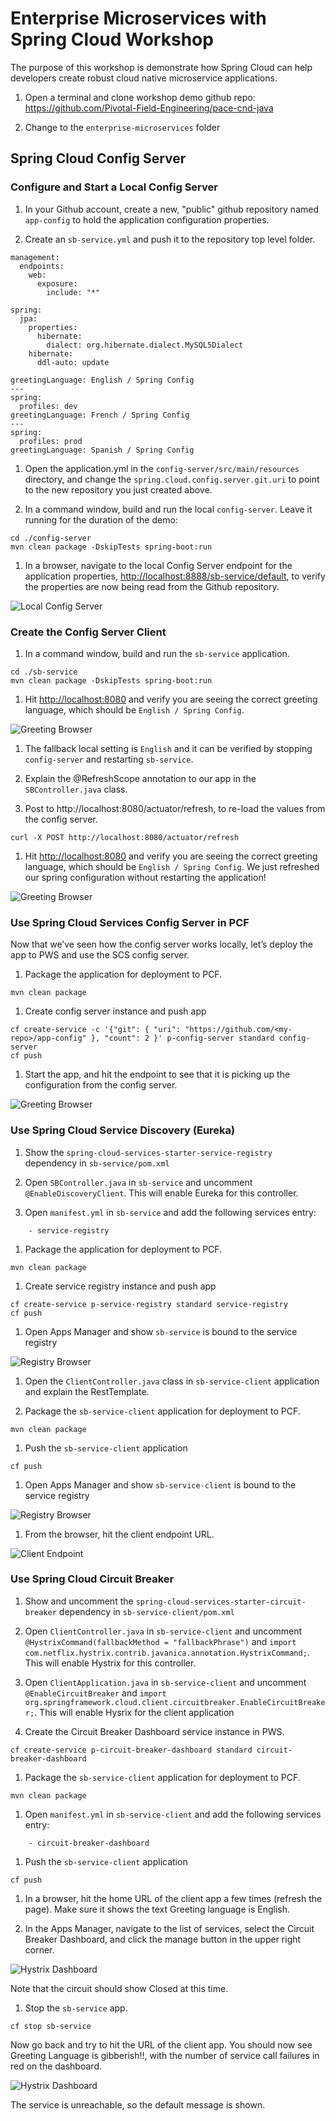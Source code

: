 # Enterprise Microservices with Spring Cloud Workshop

The purpose of this workshop is demonstrate how Spring Cloud can help 
developers create robust cloud native microservice applications.

1. Open a terminal and clone workshop demo github repo: <https://github.com/Pivotal-Field-Engineering/pace-cnd-java>

1. Change to the `enterprise-microservices` folder

## Spring Cloud Config Server

### Configure and Start a Local Config Server

1. In your Github account, create a new, "public" github
repository named `app-config` to hold the application configuration properties.

1. Create an `sb-service.yml` and push it to the repository top
level folder.

```
management:
  endpoints:
    web:
      exposure:
        include: "*"
 
spring: 
  jpa: 
    properties: 
      hibernate: 
        dialect: org.hibernate.dialect.MySQL5Dialect
    hibernate: 
      ddl-auto: update
 
greetingLanguage: English / Spring Config
---
spring: 
  profiles: dev
greetingLanguage: French / Spring Config
---
spring: 
  profiles: prod
greetingLanguage: Spanish / Spring Config
```

1. Open the application.yml in the `config-server/src/main/resources` 
directory, and change the  `spring.cloud.config.server.git.uri` to point to the new 
repository you just created above.

1. In a command window, build and run the local `config-server`. 
Leave it running for the duration of the demo:

```
cd ./config-server
mvn clean package -DskipTests spring-boot:run

```

1. In a browser, navigate to the local Config Server endpoint for the application properties, 
<http://localhost:8888/sb-service/default>, to verify the properties are now 
being read from the Github repository.

![Local Config Server](local-config-server.png)

### Create the Config Server Client

1. In a command window, build and run the `sb-service` application.

```
cd ./sb-service
mvn clean package -DskipTests spring-boot:run

```

1. Hit <http://localhost:8080> and verify you are 
seeing the correct greeting language, which should be `English / Spring Config`.

![Greeting Browser](greeting-lang.png)

1. The fallback local setting is `English` and it can be verified by stopping `config-server`
and restarting `sb-service`. 

1. Explain the @RefreshScope annotation to our app in the `SBController.java` class.

1. Post to http://localhost:8080/actuator/refresh, to re-load the values from the config server.

```
curl -X POST http://localhost:8080/actuator/refresh
```

1. Hit <http://localhost:8080> and verify you are 
seeing the correct greeting language, which should be `English / Spring Config`.
We just refreshed our spring configuration without restarting the application!

![Greeting Browser](greeting-lang.png)

### Use Spring Cloud Services Config Server in PCF

Now that we’ve seen how the config server works locally, let’s deploy the app to PWS 
and use the SCS config server.

1. Package the application for deployment to PCF.

```
mvn clean package
```

1. Create config server instance and push app

```
cf create-service -c '{"git": { "uri": "https://github.com/<my-repo>/app-config" }, "count": 2 }' p-config-server standard config-server
cf push
```

1. Start the app, and hit the endpoint to see that it is picking up the configuration from the config server.

![Greeting Browser](greeting-lang.png)

### Use Spring Cloud Service Discovery (Eureka)

1. Show the `spring-cloud-services-starter-service-registry` dependency in `sb-service/pom.xml`

1. Open `SBController.java` in `sb-service` and uncomment `@EnableDiscoveryClient`. This will enable Eureka
for this controller.

1. Open `manifest.yml` in `sb-service` and add the following services entry:

```
    - service-registry
```

1. Package the application for deployment to PCF.

```
mvn clean package
```

1. Create service registry instance and push app

```
cf create-service p-service-registry standard service-registry
cf push
```

1. Open Apps Manager and show `sb-service` is bound to the service registry

![Registry Browser](service-registry.png) 


1. Open the `ClientController.java` class in `sb-service-client` application and
explain the RestTemplate.

1. Package the `sb-service-client` application for deployment to PCF.

```
mvn clean package
```

1. Push the `sb-service-client` application

```
cf push
```

1. Open Apps Manager and show `sb-service-client` is bound to the service registry

![Registry Browser](service-registry2.png) 

1. From the browser, hit the client endpoint URL.

![Client Endpoint](service-client.png) 

### Use Spring Cloud Circuit Breaker

1. Show and uncomment the `spring-cloud-services-starter-circuit-breaker` dependency in `sb-service-client/pom.xml`

1. Open `ClientController.java` in `sb-service-client` and uncomment `@HystrixCommand(fallbackMethod = "fallbackPhrase")` and `import com.netflix.hystrix.contrib.javanica.annotation.HystrixCommand;`. This will enable Hystrix for this controller.

1. Open `ClientApplication.java` in `sb-service-client` and uncomment `@EnableCircuitBreaker` and `import org.springframework.cloud.client.circuitbreaker.EnableCircuitBreaker;`. This will enable Hysrix for the client application

1. Create the Circuit Breaker Dashboard service instance in PWS.

```cf create-service p-circuit-breaker-dashboard standard circuit-breaker-dashboard```

1. Package the `sb-service-client` application for deployment to PCF.

```
mvn clean package
```
1. Open `manifest.yml` in `sb-service-client` and add the following services entry:

```
    - circuit-breaker-dashboard
```

1. Push the `sb-service-client` application

```
cf push
```

1. In a browser, hit the home URL of the client app a few times (refresh the page). Make sure it shows the 
text Greeting language is English.

1. In the Apps Manager, navigate to the list of services, select the Circuit Breaker Dashboard, and click the manage 
button in the upper right corner.

![Hystrix Dashboard](circuit-breaker-closed.png) 

Note that the circuit should show Closed at this time.

1. Stop the `sb-service` app.

```
cf stop sb-service
```

Now go back and try to hit the URL of the client app. You should now see Greeting Language is gibberish!!, 
with the number of service call failures in red on the dashboard.

![Hystrix Dashboard](circuit-breaker-open.png) 

The service is unreachable, so the default message is shown.






